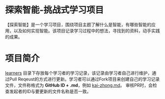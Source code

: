 # 探索智能-挑战式学习项目
【探索智能】是一个学习项目，围绕项目主题了解什么是智能，有哪些智能的应用，以及如何实现智能。该项目记录学习过程中的想法，寻找到的资料，动手实践的成果。

# 项目简介

[learners](https://github.com/kai-zhong/discover-intelligence/tree/master/learners) 目录下存放每个学习者的学习记录，该记录由学习者自己进行维护，通过Pull Reqeust的方式进行更新。学习者可以通过Fork项目来创建自己的学习记录文件，文件称格式为 **GitHub ID + .md**，例如 [kai-zhong.md](https://github.com/kai-zhong/discover-intelligence/blob/master/learners/kai-zhong.md)。 审核PR时，会检查发起者的ID与要更新的文件名称是否一致。

